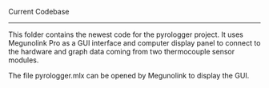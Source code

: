 Current Codebase
________________
This folder contains the newest code for the pyrologger project.
It uses Megunolink Pro as a GUI interface and computer display panel
to connect to the hardware and graph data coming from two thermocouple sensor 
modules.

The file pyrologger.mlx can be opened by Megunolink to display the GUI.